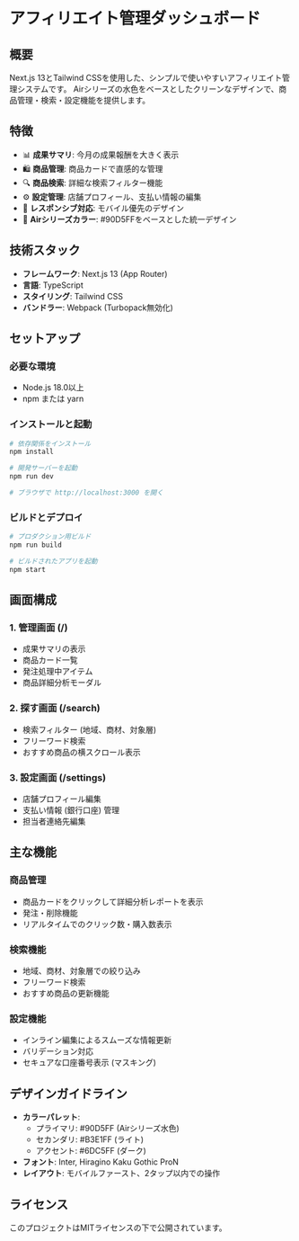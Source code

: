 # アフィリエイト管理ダッシュボード

## 概要

Next.js 13とTailwind CSSを使用した、シンプルで使いやすいアフィリエイト管理システムです。
Airシリーズの水色をベースとしたクリーンなデザインで、商品管理・検索・設定機能を提供します。

## 特徴

- 📊 **成果サマリ**: 今月の成果報酬を大きく表示
- 🛍️ **商品管理**: 商品カードで直感的な管理
- 🔍 **商品検索**: 詳細な検索フィルター機能
- ⚙️ **設定管理**: 店舗プロフィール、支払い情報の編集
- 📱 **レスポンシブ対応**: モバイル優先のデザイン
- 🎨 **Airシリーズカラー**: #90D5FFをベースとした統一デザイン

## 技術スタック

- **フレームワーク**: Next.js 13 (App Router)
- **言語**: TypeScript
- **スタイリング**: Tailwind CSS
- **バンドラー**: Webpack (Turbopack無効化)

## セットアップ

### 必要な環境

- Node.js 18.0以上
- npm または yarn

### インストールと起動

```bash
# 依存関係をインストール
npm install

# 開発サーバーを起動
npm run dev

# ブラウザで http://localhost:3000 を開く
```

### ビルドとデプロイ

```bash
# プロダクション用ビルド
npm run build

# ビルドされたアプリを起動
npm start
```

## 画面構成

### 1. 管理画面 (/)
- 成果サマリの表示
- 商品カード一覧
- 発注処理中アイテム
- 商品詳細分析モーダル

### 2. 探す画面 (/search)
- 検索フィルター (地域、商材、対象層)
- フリーワード検索
- おすすめ商品の横スクロール表示

### 3. 設定画面 (/settings)
- 店舗プロフィール編集
- 支払い情報 (銀行口座) 管理
- 担当者連絡先編集

## 主な機能

### 商品管理
- 商品カードをクリックして詳細分析レポートを表示
- 発注・削除機能
- リアルタイムでのクリック数・購入数表示

### 検索機能
- 地域、商材、対象層での絞り込み
- フリーワード検索
- おすすめ商品の更新機能

### 設定機能
- インライン編集によるスムーズな情報更新
- バリデーション対応
- セキュアな口座番号表示 (マスキング)

## デザインガイドライン

- **カラーパレット**:
  - プライマリ: #90D5FF (Airシリーズ水色)
  - セカンダリ: #B3E1FF (ライト)
  - アクセント: #6DC5FF (ダーク)
- **フォント**: Inter, Hiragino Kaku Gothic ProN
- **レイアウト**: モバイルファースト、2タップ以内での操作

## ライセンス

このプロジェクトはMITライセンスの下で公開されています。 